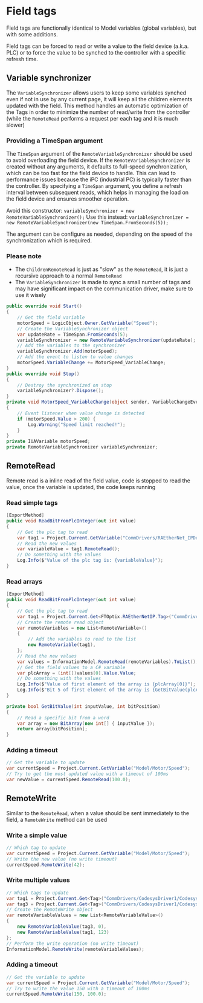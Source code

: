 # Field tags

Field tags are functionally identical to Model variables (global variables), but with some additions.

Field tags can be forced to read or write a value to the field device (a.k.a. PLC) or to force the value to be synched to the controller with a specific refresh time.

## Variable synchronizer

The `VariableSynchronizer` allows users to keep some variables synched even if not in use by any current page, it will keep all the children elements updated with the field. This method handles an automatic optimization of the Tags in order to minimize the number of read/write from the controller (while the `RemoteRead` performs a request per each tag and it is much slower)

### Providing a TimeSpan argument

The `TimeSpan` argument of the `RemoteVariableSynchronizer` should be used to avoid overloading the field device. If the `RemoteVariableSynchronizer` is created without any arguments, it defaults to full-speed synchronization, which can be too fast for the field device to handle. This can lead to performance issues because the iPC (industrial PC) is typically faster than the controller. By specifying a `TimeSpan` argument, you define a refresh interval between subsequent reads, which helps in managing the load on the field device and ensures smoother operation.

Avoid this constructor: `variableSynchronizer = new RemoteVariableSynchronizer();`
Use this instead: `variableSynchronizer = new RemoteVariableSynchronizer(new TimeSpan.FromSeconds(5));`

The argument can be configure as needed, depending on the speed of the synchronization which is required.

### Please note

- The `ChildrenRemoteRead` is just as "slow" as the `RemoteRead`, it is just a recursive approach to a normal `RemoteRead`
- The `VariableSynchronizer` is made to sync a small number of tags and may have significant impact on the communication driver, make sure to use it wisely

```csharp
public override void Start() 
{
    // Get the field variable
    motorSpeed = LogicObject.Owner.GetVariable("Speed");
    // Create the VariableSynchronizer object
    var updateRate = TimeSpan.FromSeconds(5);
    variableSynchronizer = new RemoteVariableSynchronizer(updateRate);
    // Add the variables to the synchronizer
    variableSynchronizer.Add(motorSpeed);
    // Add the event to listen to value changes
    motorSpeed.VariableChange += MotorSpeed_VariableChange;
}
public override void Stop() 
{
    // Destroy the synchronized on stop
    variableSynchronizer?.Dispose();
}
private void MotorSpeed_VariableChange(object sender, VariableChangeEventArgs e) 
{
    // Event listener when value change is detected
    if (motorSpeed.Value > 200) {
        Log.Warning("Speed limit reached!");
    }
}
private IUAVariable motorSpeed;
private RemoteVariableSynchronizer variableSynchronizer;
```

## RemoteRead

Remote read is a inline read of the field value, code is stopped to read the value, once the variable is updated, the code keeps running

### Read simple tags

```csharp
[ExportMethod]
public void ReadBitFromPlcInteger(out int value)
{
    // Get the plc tag to read
    var tag1 = Project.Current.GetVariable("CommDrivers/RAEtherNet_IPDriver1/RAEtherNet_IPStation1/Tags/Program:CustomUdtProgram/program_dint_1D");
    // Read the new values
    var variableValue = tag1.RemoteRead();
    // Do something with the values
    Log.Info($"Value of the plc tag is: {variableValue}");
}
```

### Read arrays

```csharp
[ExportMethod]
public void ReadBitFromPlcInteger(out int value)
{
    // Get the plc tag to read
    var tag1 = Project.Current.Get<FTOptix.RAEtherNetIP.Tag>("CommDrivers/RAEtherNet_IPDriver1/RAEtherNet_IPStation1/Tags/Program:CustomUdtProgram/program_dint_1D");
    // Create the remote read object
    var remoteVariables = new List<RemoteVariable>()
    {
        // Add the variables to read to the list
        new RemoteVariable(tag1),
    };
    // Read the new values
    var values = InformationModel.RemoteRead(remoteVariables).ToList();
    // Get the field values to a C# variable
    var plcArray = (int[])values[0].Value.Value;
    // Do something with the values
    Log.Info($"Value of first element of the array is {plcArray[0]}");
    Log.Info($"Bit 5 of first element of the array is {GetBitValue(plcArray[0], 5)}");
}

private bool GetBitValue(int inputValue, int bitPosition)
{
    // Read a specific bit from a word
    var array = new BitArray(new int[] { inputValue });
    return array[bitPosition];
}
```

### Adding a timeout

```csharp
// Get the variable to update
var currentSpeed = Project.Current.GetVariable("Model/Motor/Speed");
// Try to get the most updated value with a timeout of 100ms
var newValue = currentSpeed.RemoteRead(100.0);
```

## RemoteWrite

Similar to the `RemoteRead`, when a value should be sent immediately to the field, a `RemoteWrite` method can be used

### Write a simple value

```csharp
// Which tag to update
var currentSpeed = Project.Current.GetVariable("Model/Motor/Speed");
// Write the new value (no write timeout)
currentSpeed.RemoteWrite(42);
```

### Write multiple values

```csharp
// Which tags to update
var tag1 = Project.Current.Get<Tag>("CommDrivers/CodesysDriver1/CodesysStation1/Tags/Application/PLC_PRG/VAR1");
var tag3 = Project.Current.Get<Tag>("CommDrivers/CodesysDriver1/CodesysStation1/Tags/Application/PLC_PRG/VAR3");
// Create the RemoteWrite object
var remoteVariableValues = new List<RemoteVariableValue>()
{
    new RemoteVariableValue(tag3, 0),
    new RemoteVariableValue(tag1, 123)
};
// Perform the write operation (no write timeout)
InformationModel.RemoteWrite(remoteVariableValues);
```

### Adding a timeout

```csharp
// Get the variable to update
var currentSpeed = Project.Current.GetVariable("Model/Motor/Speed");
// Try to write the value 150 with a timeout of 100ms
currentSpeed.RemoteWrite(150, 100.0);
```
